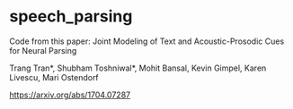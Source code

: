 # speech_parsing
Code from this paper:
Joint Modeling of Text and Acoustic-Prosodic Cues for Neural Parsing

Trang Tran*, Shubham Toshniwal*, Mohit Bansal, Kevin Gimpel, Karen Livescu, Mari Ostendorf

https://arxiv.org/abs/1704.07287
